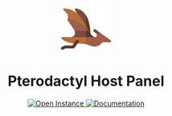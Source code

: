 <div align='center'>
  <a href='https://Helper-Scripts.com' target='_blank' rel='noopener noreferrer'>
    <img src='https://github.com/Mr-ConQueso/CheesyLabs/blob/main/Proxmox/VM-Notes/Icons/Pterodactyl-Panel-128.png?raw=true' alt='Home Assistant Icon' width='100' height='90'/>
  </a>

  # Pterodactyl Host Panel

  <a href='https://pterodactyl.cheesylabs.net/'>
    <img src='https://img.shields.io/badge/&#x2615;-Open Instance-blue' alt='Open Instance' width='150' height='30'/>
  </a>
  <a href='https://pterodactyl.io/project/introduction.html'>
    <img src='https://img.shields.io/badge/&#x2615;-Documentation-orange' alt='Documentation' width='150' height='30'/>
  </a>
</div>